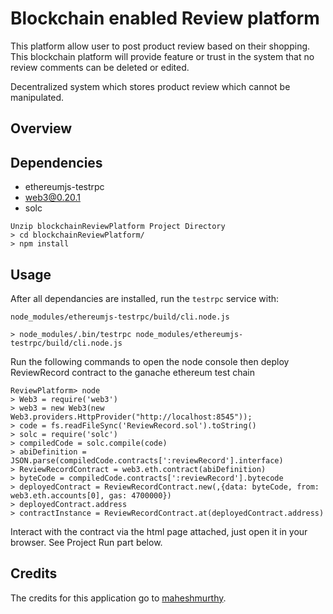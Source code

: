 # Blockchain enabled Review platform
This platform allow user to post product review based on their shopping. This blockchain platform will provide feature or trust in the system that no review comments can be deleted or edited.


Decentralized system which stores product review which cannot be manipulated.

## Overview


## Dependencies

* ethereumjs-testrpc 
* web3@0.20.1
* solc


```
Unzip blockchainReviewPlatform Project Directory
> cd blockchainReviewPlatform/
> npm install 
```

## Usage

After all dependancies are installed, run the `testrpc` service with:
```
node_modules/ethereumjs-testrpc/build/cli.node.js

> node_modules/.bin/testrpc node_modules/ethereumjs-testrpc/build/cli.node.js
```

Run the following commands to open the node console then deploy ReviewRecord contract to the ganache ethereum test chain

```
ReviewPlatform> node
> Web3 = require('web3')
> web3 = new Web3(new Web3.providers.HttpProvider("http://localhost:8545"));
> code = fs.readFileSync('ReviewRecord.sol').toString()
> solc = require('solc')
> compiledCode = solc.compile(code)
> abiDefinition = JSON.parse(compiledCode.contracts[':reviewRecord'].interface)
> ReviewRecordContract = web3.eth.contract(abiDefinition)
> byteCode = compiledCode.contracts[':reviewRecord'].bytecode
> deployedContract = ReviewRecordContract.new(,{data: byteCode, from: web3.eth.accounts[0], gas: 4700000})
> deployedContract.address
> contractInstance = ReviewRecordContract.at(deployedContract.address)
```

Interact with the contract via the html page attached, just open it in your browser. See Project Run part below.

## Credits

The credits for this application go to [maheshmurthy](https://gist.github.com/maheshmurthy).
